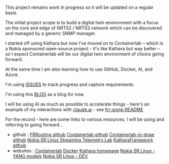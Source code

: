 This project remains work in progress so it will be updated on a regular basis.

The initial project scope is to build a digital twin environment with a focus on the core and edge of NRTS2 / NRTS3 network which can be discovered and managed by a generic SNMP manager.

I started off using Kathara but now I’ve moved on to Containerlab – which is a Nokia sponsored open-source project - it's like Kathara but way better – so I expect Containerlab will be our digital twin environment of choice going forward.

At the same time I am also learning how to use GitHub, Docker, AI, and Azure.

I'm using [ISSUES](https://github.com/mmorrow24work/digital-twin-containerlab/issues) to track progress and capture requirements.

I'm using this [BLOG](https://github.com/mmorrow24work/digital-twin-containerlab/blob/main/BLOG.md) as a blog for now. 

I will be using AI as much as possible to accelerate things - here's an example of my interactions with [claude.ai](https://claude.ai/) - see [frr-snmp README](https://github.com/mmorrow24work/digital-twin-containerlab/blob/main/docker_custom_image/frr-snmp/readme.md)

For the record - here are some links to various resources, I will be using and referring to going forward...

* github :
[FRRouting github](https://github.com/FRRouting)
[Containerlab github](https://github.com/srl-labs/containerlab)
[Containerlab-io-draw github](https://github.com/srl-labs/clab-io-draw)
[Nokia SR Linux Streaming Telemetry Lab](https://github.com/srl-labs/srl-telemetry-lab)
[KatharaFramework github](https://github.com/KatharaFramework)
* websites :
[Containerlab](https://containerlab.dev)
[Docker](https://docs.docker.com/)
[Kathara homepage](https://www.kathara.org/)
[Nokia SR Linux - YANG models](https://yang.srlinux.dev)
[Nokia SR Linux - DEV](https://srlinux.dev)


